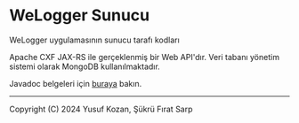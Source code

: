 # WeLogger Sunucu
WeLogger uygulamasının sunucu tarafı kodları

Apache CXF JAX-RS ile gerçeklenmiş bir Web API'dır.
Veri tabanı yönetim sistemi olarak MongoDB kullanılmaktadır.

Javadoc belgeleri için [buraya](WeLoggerAPI/javadoc/) bakın.

---
Copyright (C) 2024 Yusuf Kozan, Şükrü Fırat Sarp